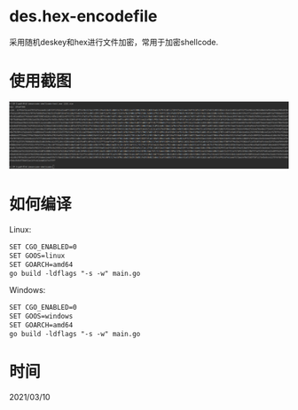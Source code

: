 # des.hex-encodefile
采用随机deskey和hex进行文件加密，常用于加密shellcode.
# 使用截图
![avatar](https://github.com/TRYblog/des.hex-encodefile/blob/main/9.png)
# 如何编译
Linux:
```
SET CGO_ENABLED=0
SET GOOS=linux
SET GOARCH=amd64
go build -ldflags "-s -w" main.go
```
Windows:
```
SET CGO_ENABLED=0
SET GOOS=windows
SET GOARCH=amd64
go build -ldflags "-s -w" main.go
```
# 时间
2021/03/10
